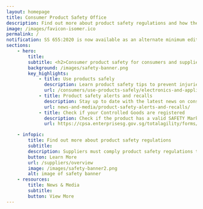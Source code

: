 ```yaml
---
layout: homepage
title: Consumer Product Safety Office
description: Find out more about product safety regulations and how the Consumer Product Safety Office safeguards consumers
image: /images/favicon-isomer.ico
permalink: /
notification: SS 655:2020 is now available as an alternate minimum edition for registration and renewal of Fans under the CPSR. To learn more, click <a href= "/news-and-media/circulars/"> here</a>.
sections:
    - hero:
        title: 
        subtitle: <h2>Consumer product safety for consumers and suppliers<h2>
        background: /images/safety-banner.png
        key_highlights:
            - title: Use products safely
              description: Learn product safety tips to prevent injuries to you and your family
              url: /consumers/use-products-safely/electronics-and-appliance-safety
            - title: Product safety alerts and recalls
              description: Stay up to date with the latest news on consumer product safety in Singapore
              url: news-and-media/product-safety-alerts-and-recalls/
            - title: Check if your Controlled Goods are registered
              description: Check if the product has a valid SAFETY Mark
              url: https://cpsa.enterprisesg.gov.sg/totalagility/forms/cpssite/PUBSearchCOC.form

    - infopic:
        title: Find out more about product safety regulations
        subtitle: 
        description: Suppliers must comply product safety regulations to ensure their products do not pose safety risks to consumers.
        button: Learn More
        url: /suppliers/overview
        image: /images/safety-banner2.png
        alt: image of safety banner
    - resources:
        title: News & Media
        subtitle:
        button: View More
---
```

